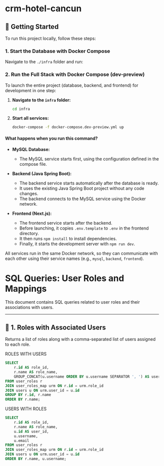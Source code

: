# crm-hotel-cancun

## 🚀 Getting Started

To run this project locally, follow these steps:

### 1. Start the Database with Docker Compose

Navigate to the `./infra` folder and run:


### 2. Run the Full Stack with Docker Compose (dev-preview)

To launch the entire project (database, backend, and frontend) for development in one step:

1. **Navigate to the `infra` folder:**
    ```sh
    cd infra
    ```

2. **Start all services:**
    ```sh
    docker-compose -f docker-compose.dev-preview.yml up
    ```

#### What happens when you run this command?

- **MySQL Database:**
  - The MySQL service starts first, using the configuration defined in the compose file.

- **Backend (Java Spring Boot):**
  - The backend service starts automatically after the database is ready.
  - It uses the existing Java Spring Boot project without any code changes.
  - The backend connects to the MySQL service using the Docker network.

- **Frontend (Next.js):**
  - The frontend service starts after the backend.
  - Before launching, it copies `.env.template` to `.env` in the frontend directory.
  - It then runs `npm install` to install dependencies.
  - Finally, it starts the development server with `npm run dev`.

All services run in the same Docker network, so they can communicate with each other using their service names (e.g., `mysql`, `backend`, `frontend`).


# SQL Queries: User Roles and Mappings

This document contains SQL queries related to user roles and their associations with users.

---

## 🔹 1. Roles with Associated Users

Returns a list of roles along with a comma-separated list of users assigned to each role.


ROLES WITH USERS
```sql
SELECT 
    r.id AS role_id, 
    r.name AS role_name,
    GROUP_CONCAT(u.username ORDER BY u.username SEPARATOR ', ') AS users
FROM user_roles r
JOIN user_roles_map urm ON r.id = urm.role_id
JOIN users u ON urm.user_id = u.id
GROUP BY r.id, r.name
ORDER BY r.name;
```

USERS WITH ROLES
```sql
SELECT 
    r.id AS role_id, 
    r.name AS role_name, 
    u.id AS user_id, 
    u.username, 
    u.email
FROM user_roles r
JOIN user_roles_map urm ON r.id = urm.role_id
JOIN users u ON urm.user_id = u.id
ORDER BY r.name, u.username;
```

